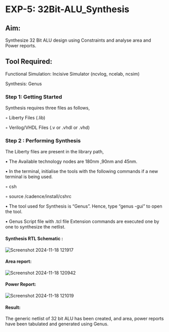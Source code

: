 # EXP-5: 32Bit-ALU_Synthesis

## Aim:

Synthesize 32 Bit ALU design using Constraints and analyse area and Power reports.

## Tool Required:

Functional Simulation: Incisive Simulator (ncvlog, ncelab, ncsim)

Synthesis: Genus

### Step 1: Getting Started

Synthesis requires three files as follows,

◦ Liberty Files (.lib)

◦ Verilog/VHDL Files (.v or .vhdl or .vhd)

### Step 2 : Performing Synthesis

The Liberty files are present in the library path,

• The Available technology nodes are 180nm ,90nm and 45nm.

• In the terminal, initialise the tools with the following commands if a new terminal is being
used.

◦ csh

◦ source /cadence/install/cshrc

• The tool used for Synthesis is “Genus”. Hence, type “genus -gui” to open the tool.

• Genus Script file with .tcl file Extension commands are executed one by one to synthesize the netlist.

#### Synthesis RTL Schematic :


![Screenshot 2024-11-18 121917](https://github.com/user-attachments/assets/1f64e9e0-9d3b-40eb-807d-12984da103fe)


#### Area report:

![Screenshot 2024-11-18 120942](https://github.com/user-attachments/assets/9c87b5d8-3a1a-4b36-bae1-00f1133e1f18)


#### Power Report:

![Screenshot 2024-11-18 121019](https://github.com/user-attachments/assets/f27e3682-93b9-4b06-83a4-276e5d8592af)


#### Result: 

The generic netlist of 32 bit ALU  has been created, and area, power reports have been tabulated and generated using Genus.
